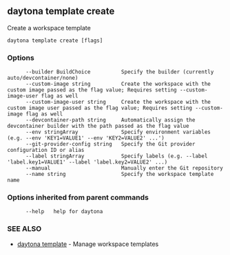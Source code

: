 ## daytona template create

Create a workspace template

```
daytona template create [flags]
```

### Options

```
      --builder BuildChoice          Specify the builder (currently auto/devcontainer/none)
      --custom-image string          Create the workspace with the custom image passed as the flag value; Requires setting --custom-image-user flag as well
      --custom-image-user string     Create the workspace with the custom image user passed as the flag value; Requires setting --custom-image flag as well
      --devcontainer-path string     Automatically assign the devcontainer builder with the path passed as the flag value
      --env stringArray              Specify environment variables (e.g. --env 'KEY1=VALUE1' --env 'KEY2=VALUE2' ...')
      --git-provider-config string   Specify the Git provider configuration ID or alias
      --label stringArray            Specify labels (e.g. --label 'label.key1=VALUE1' --label 'label.key2=VALUE2' ...)
      --manual                       Manually enter the Git repository
      --name string                  Specify the workspace template name
```

### Options inherited from parent commands

```
      --help   help for daytona
```

### SEE ALSO

* [daytona template](daytona_template.md)	 - Manage workspace templates


